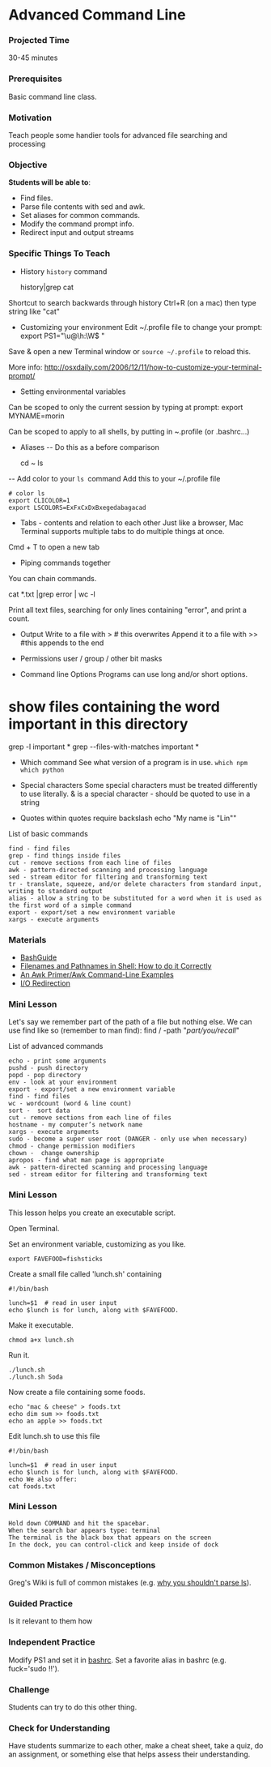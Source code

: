 # Advanced Command Line

### Projected Time
30-45 minutes

### Prerequisites
Basic command line class.

### Motivation
Teach people some handier tools for advanced file searching and processing

### Objective
**Students will be able to**:
- Find files.
- Parse file contents with sed and awk.
- Set aliases for common commands.
- Modify the command prompt info.
- Redirect input and output streams

### Specific Things To Teach

- History
`history` command

    history|grep cat

Shortcut to search backwards through history
Ctrl+R (on a mac) then type string like "cat"

- Customizing your environment
Edit ~/.profile file to change your prompt:
export PS1="\u@\h:\W$ "

Save & open a new Terminal window or `source ~/.profile` to reload this.

More info: http://osxdaily.com/2006/12/11/how-to-customize-your-terminal-prompt/

- Setting environmental variables

Can be scoped to only the current session by typing at prompt:
export MYNAME=morin

Can be scoped to apply to all shells, by putting in ~.profile (or .bashrc...)


- Aliases
--  Do this as a before comparison

    cd ~
    ls

-- Add color to your `ls `command
Add this to your ~/.profile file

    # color ls
    export CLICOLOR=1
    export LSCOLORS=ExFxCxDxBxegedabagacad


- Tabs - contents and relation to each other
Just like a browser, Mac Terminal supports multiple tabs to do multiple things at once.

Cmd + T to open a new tab

- Piping commands together

You can chain commands.

cat *.txt |grep error | wc -l

Print all text files, searching for only lines containing "error", and print a count.


- Output
Write to a file with >   # this overwrites
Append it to a file  with >>  #this appends to the end

- Permissions
user / group / other bit masks


- Command line Options
Programs can use long and/or short options.

# show files containing the word important in this directory
grep -l important *
grep --files-with-matches important *

- Which command
See what version of a program is in use.
`which npm`
`which python`

- Special characters
Some special characters must be treated differently to use literally.
& is a special character - should be quoted to use in a string

- Quotes within quotes require backslash
echo "My name is \"Lin\""

List of basic commands

	find - find files
	grep - find things inside files
	cut - remove sections from each line of files
	awk - pattern-directed scanning and processing language
	sed - stream editor for filtering and transforming text
	tr - translate, squeeze, and/or delete characters from standard input, writing to standard output
	alias - allow a string to be substituted for a word when it is used as the first word of a simple command
	export - export/set a new environment variable
	xargs - execute arguments
	
### Materials

- [BashGuide](http://mywiki.wooledge.org/BashGuide)
- [Filenames and Pathnames in Shell: How to do it Correctly](https://www.dwheeler.com/essays/filenames-in-shell.html)
- [An Awk Primer/Awk Command-Line Examples](https://en.wikibooks.org/wiki/An_Awk_Primer/Awk_Command-Line_Examples)
- [I/O Redirection](http://wiki.bash-hackers.org/syntax/redirection)

### Mini Lesson

Let's say we remember part of the path of a file but nothing else. We can use find like so (remember to man find):
	find / -path "*part/you/recall*"

List of advanced commands

	echo - print some arguments
	pushd - push directory
	popd - pop directory
	env - look at your environment
	export - export/set a new environment variable
	find - find files
	wc - wordcount (word & line count)
	sort -  sort data
	cut - remove sections from each line of files
	hostname - my computer’s network name
	xargs - execute arguments
	sudo - become a super user root (DANGER - only use when necessary)
	chmod - change permission modifiers
	chown -  change ownership
	apropos - find what man page is appropriate
	awk - pattern-directed scanning and processing language
	sed - stream editor for filtering and transforming text


### Mini Lesson

This lesson helps you create an executable script. 
 
Open Terminal.

Set an environment variable, customizing as you like. 

	export FAVEFOOD=fishsticks

Create a small file called 'lunch.sh' containing
	
	#!/bin/bash
	
	lunch=$1  # read in user input
	echo $lunch is for lunch, along with $FAVEFOOD.

Make it executable.
	
	chmod a+x lunch.sh

Run it.

	./lunch.sh
	./lunch.sh Soda

Now create a file containing some foods.
	
	echo "mac & cheese" > foods.txt
	echo dim sum >> foods.txt
	echo an apple >> foods.txt
	
Edit lunch.sh to use this file
	
	#!/bin/bash
	
	lunch=$1  # read in user input
	echo $lunch is for lunch, along with $FAVEFOOD.
	echo We also offer:
	cat foods.txt

### Mini Lesson

	Hold down COMMAND and hit the spacebar.
	When the search bar appears type: terminal
	The terminal is the black box that appears on the screen
	In the dock, you can control-click and keep inside of dock



### Common Mistakes / Misconceptions

Greg's Wiki is full of common mistakes (e.g. [why you shouldn't parse ls](http://mywiki.wooledge.org/ParsingLs)).


### Guided Practice

Is it relevant to them how 

### Independent Practice

Modify PS1 and set it in [bashrc](http://bashrcgenerator.com/).
Set a favorite alias in bashrc (e.g. fuck='sudo !!').

### Challenge

Students can try to do this other thing.


### Check for Understanding

Have students summarize to each other, make a cheat sheet, take a quiz, do an assignment, or something else that helps assess their understanding.


